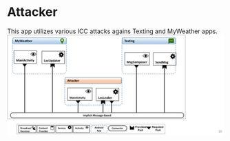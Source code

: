 # Attacker
This app utilizes various ICC attacks agains Texting and MyWeather apps.
![Alt text](VulnerableAndroidSystem.png "The architecture of the vulnerable Android system")
